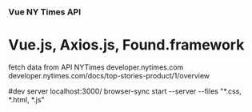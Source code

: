 ### Vue NY Times API 

# Vue.js,  Axios.js, Found.framework 


fetch data from API NYTimes
developer.nytimes.com
developer.nytimes.com/docs/top-stories-product/1/overview


#dev server
localhost:3000/
browser-sync start --server --files "*.css, *.html, *.js"